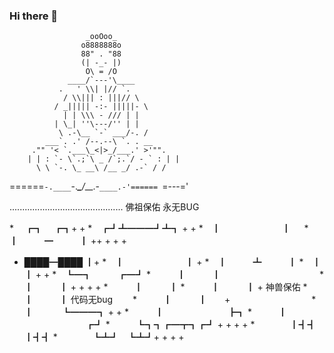 ### Hi there 👋

                     _ooOoo_
                    o8888888o
                    88" . "88
                    (| -_- |)
                     O\ = /O
                 ____/`---'\____
               .   ' \\| |// `.
                / \\||| : |||// \
              / _||||| -:- |||||- \
                | | \\\ - /// | |
              | \_| ''\---/'' | |
               \ .-\__ `-` ___/-. /
            ___`. .' /--.--\ `. . __
         ."" '< `.___\_<|>_/___.' >'"".
        | | : `- \`.;`\ _ /`;.`/ - ` : | |
          \ \ `-. \_ __\ /__ _/ .-` / /
  ======`-.____`-.___\_____/___.-`____.-'======
                     `=---='
 
  .............................................
           佛祖保佑             永无BUG


 *　 ┏┓　 ┏┓+ +
 *　┏┛┻━━━┛┻┓ + +
 *　┃　　　　　　　┃ 　
 *　┃　　　━　　　┃ ++ + + +
 * ████━████ ┃+
 *　┃　　　　　　　┃ +
 *　┃　　　┻　　　┃
 *　┃　　　　　　　┃ + +
 *　┗━┓　　　┏━┛
 *　　　┃　　　┃　　　　　　　　　　　
 *　　　┃　　　┃ + + + +
 *　　　┃　　　┃
 *　　　┃　　　┃ +  神兽保佑
 *　　　┃　　　┃    代码无bug　　
 *　　　┃　　　┃　　+　　　　　　　　　
 *　　　┃　 　　┗━━━┓ + +
 *　　　┃ 　　　　　　　┣┓
 *　　　┃ 　　　　　　　┏┛
 *　　　┗┓┓┏━┳┓┏┛ + + + +
 *　　　　┃┫┫　┃┫┫
 *　　　　┗┻┛　┗┻┛+ + + +


